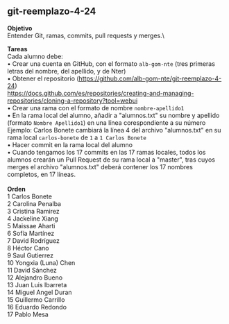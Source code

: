 git-reemplazo-4-24
------------------

**Objetivo**\
Entender Git, ramas, commits, pull requests y merges.\

**Tareas**\
Cada alumno debe:\
• Crear una cuenta en GitHub, con el formato `alb-gom-nte` (tres primeras letras del nombre, del apellido, y de Nter)\
• Obtener el repositorio (https://github.com/alb-gom-nte/git-reemplazo-4-24) \
https://docs.github.com/es/repositories/creating-and-managing-repositories/cloning-a-repository?tool=webui \
• Crear una rama con el formato de nombre `nombre-apellido1`\
• En la rama local del alumno, añadir a "alumnos.txt" su nombre y apellido (formato `Nombre Apellido1`) en una línea corespondiente a su número\
Ejemplo: Carlos Bonete cambiará la línea 4 del archivo "alumnos.txt" en su rama local `carlos-bonete` de `1` a `1 Carlos Bonete`\
• Hacer commit en la rama local del alumno\
• Cuando tengamos los 17 commits en las 17 ramas locales, todos los alumnos crearán un Pull Request de su rama local a "master", tras cuyos merges el archivo "alumnos.txt" deberá contener los 17 nombres completos, en 17 líneas.\
\
**Orden**\
1	Carlos Bonete\
2	Carolina Penalba\
3	Cristina Ramirez\
4	Jackeline	Xiang\
5	Maissae	Aharti\
6	Sofía	Martínez\
7	David	Rodríguez\
8	Héctor Cano\
9	Saul Gutierrez\
10 Yongxia (Luna)	Chen\
11 David Sánchez\
12 Alejandro Bueno\
13 Juan Luis Ibarreta\
14 Miguel Angel Duran\
15 Guillermo Carrillo\
16 Eduardo Redondo\
17 Pablo Mesa
